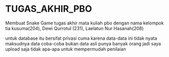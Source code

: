 # TUGAS_AKHIR_PBO
Membuat Snake Game 
tugas akhir mata kuliah pbo dengan nama kelompok tia kusuma(204), Dewi Qurrotul (231), Laelatun Nur Hasanah(208)

untuk database itu bersifat privasi cuma karena data-data ini tidak nyata maksudnya data coba-coba bukan data asli punya banyak orang jadi saya upload saja tidak apa-apa untuk mempermudah penilaian 
